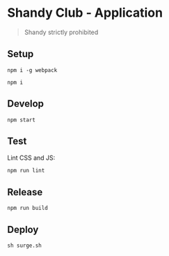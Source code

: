 # Shandy Club - Application

> Shandy strictly prohibited

## Setup
```
npm i -g webpack
```

```
npm i
```

## Develop

```
npm start
```

## Test

Lint CSS and JS:
```
npm run lint
```

## Release
```
npm run build
```

## Deploy

```
sh surge.sh
```
